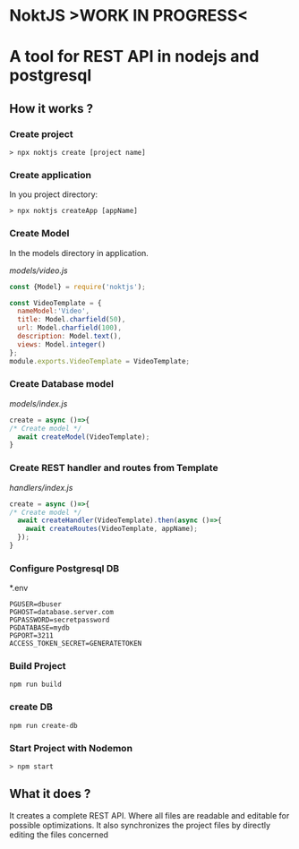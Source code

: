 # NoktJS >WORK IN PROGRESS<
A tool for REST API in nodejs and postgresql
==============================================

## How it works ?
### Create project
```shell
> npx noktjs create [project name]
```
### Create application
In you project directory:
```shell
> npx noktjs createApp [appName]
```

### Create Model

In the models directory in application.

*models/video.js*
```javascript
const {Model} = require('noktjs');

const VideoTemplate = {
  nameModel:'Video',
  title: Model.charfield(50),
  url: Model.charfield(100),
  description: Model.text(),
  views: Model.integer()
};
module.exports.VideoTemplate = VideoTemplate;
```

### Create Database model

*models/index.js*
```javascript
create = async ()=>{
/* Create model */
  await createModel(VideoTemplate);
}
```

### Create REST handler and routes from Template

*handlers/index.js*
```javascript
create = async ()=>{
/* Create model */
  await createHandler(VideoTemplate).then(async ()=>{
    await createRoutes(VideoTemplate, appName);
  });
}
```
### Configure Postgresql DB

*.env
```
PGUSER=dbuser
PGHOST=database.server.com
PGPASSWORD=secretpassword
PGDATABASE=mydb
PGPORT=3211
ACCESS_TOKEN_SECRET=GENERATETOKEN
```

### Build Project
```shell
npm run build
```

### create DB
```shell
npm run create-db
```

### Start Project with Nodemon

```shell
> npm start
```

## What it does ?

It creates a complete REST API. Where all files are readable and editable for possible optimizations.
It also synchronizes the project files by directly editing the files concerned

